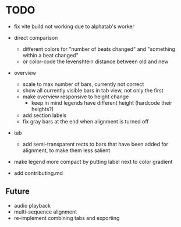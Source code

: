 # TODO

- fix vite build not working due to alphatab's worker

- direct comparison
  - different colors for "number of beats changed" and "something within a beat changed"
  - or color-code the levenshtein distance between old and new

- overview
  - scale to max number of bars, currently not correct
  - show all currently visible bars in tab view, not only the first
  - make overview responsive to height change
    - keep in mind legends have different height (hardcode their heights?)
  - add section labels
  - fix gray bars at the end when alignment is turned off

- tab
  - add semi-transparent rects to bars that have been added for alignment, to make them less salient

- make legend more compact by putting label next to color gradient

- add contributing.md

## Future

- audio playback
- multi-sequence alignment
- re-implement combining tabs and exporting
